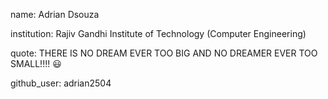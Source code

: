 name: Adrian Dsouza

institution: Rajiv Gandhi Institute of Technology (Computer Engineering)

quote: THERE IS NO DREAM EVER TOO BIG AND NO DREAMER EVER TOO SMALL!!!! 😃

github_user: adrian2504
